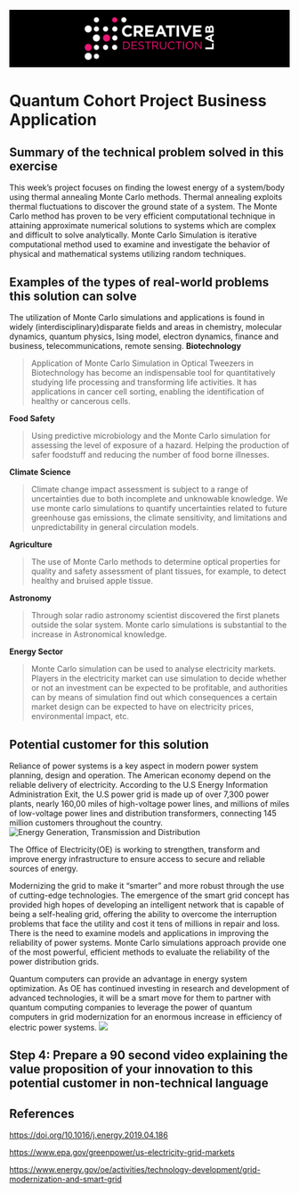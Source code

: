 ![CDL 2020 Cohort Project](../figures/CDL_logo.jpg)
# Quantum Cohort Project Business Application

## Summary of the technical problem solved in this exercise

This week’s project focuses on finding the lowest energy of a system/body using thermal annealing Monte Carlo methods. Thermal annealing exploits thermal fluctuations to discover the ground state of a system. The Monte Carlo method has proven to be very efficient computational technique in attaining approximate numerical solutions to systems which are complex and difficult to solve analytically. Monte Carlo Simulation is iterative computational method used to examine and investigate the behavior of physical and mathematical systems utilizing random techniques.


## Examples of the types of real-world problems this solution can solve

The utilization of Monte Carlo simulations and applications is found in widely (interdisciplinary)disparate fields and areas in chemistry, molecular dynamics, quantum physics, Ising model, electron dynamics, finance and business, telecommunications, remote sensing.
**Biotechnology** 
>Application of Monte Carlo Simulation in Optical Tweezers in Biotechnology has become an indispensable tool for quantitatively studying life processing and transforming life activities. It has applications in cancer cell sorting, enabling the identification of healthy or cancerous cells.

**Food Safety** 
>Using predictive microbiology and the Monte Carlo simulation for assessing the level of exposure of a hazard. Helping the production of safer foodstuff and reducing the number of food borne illnesses.

**Climate Science** 
>Climate change impact assessment is subject to a range of uncertainties due to both incomplete and unknowable knowledge. We use monte carlo simulations to quantify uncertainties related to future greenhouse gas emissions, the climate sensitivity, and limitations and unpredictability in general circulation models.

**Agriculture** 
>The use of Monte Carlo methods to determine optical properties for quality and safety assessment of plant tissues, for example, to detect healthy and bruised apple tissue.

**Astronomy** 
>Through solar radio astronomy scientist discovered the first planets outside the solar system. Monte carlo simulations is substantial to the increase in Astronomical knowledge.  

**Energy Sector** 
>Monte Carlo simulation can be used to analyse electricity markets. Players in the electricity market can use simulation to decide whether or not an investment can be expected to be profitable, and authorities can by means of simulation find out which consequences a certain market design can be expected to have on electricity prices, environmental impact, etc. 

## Potential customer for this solution 
Reliance of power systems is a key aspect in modern power system planning, design and operation. The American economy depend on the reliable delivery of electricity. According to the U.S Energy Information Administration Exit, the U.S power grid is made up of over 7,300 power plants, nearly 160,00 miles of high-voltage power lines, and millions of miles of low-voltage power lines and distribution transformers, connecting 145 million customers throughout the country. 
![Energy Generation, Transmission and Distribution](./Downloads/transmission.PNG)

The Office of Electricity(OE) is working to strengthen, transform and improve energy infrastructure to ensure access to secure and reliable  sources of energy.

Modernizing the grid to make it “smarter” and more robust through the use of cutting-edge technologies. The emergence of the smart grid concept has provided high hopes of developing an intelligent network that is capable of being a self-healing grid, offering the ability to overcome the interruption problems that face the utility and cost it tens of millions in repair and loss. There is the need to examine models and applications in improving the reliability of power systems.
Monte Carlo simulations approach provide one of the most powerful, efficient methods to evaluate the reliability of the power distribution grids.

Quantum computers can provide an advantage in energy system optimization. As OE has continued investing in research and development of advanced technologies, it will be a smart move for them to partner with quantum computing companies to leverage the power of quantum computers in grid modernization for an enormous increase in efficiency of electric power systems.
![](energy_systems.jpg)




## Step 4: Prepare a 90 second video explaining the value proposition of your innovation to this potential customer in non-technical language

## References
https://doi.org/10.1016/j.energy.2019.04.186

https://www.epa.gov/greenpower/us-electricity-grid-markets

https://www.energy.gov/oe/activities/technology-development/grid-modernization-and-smart-grid

